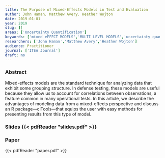 ```yaml
---
title: The Purpose of Mixed-Effects Models in Test and Evaluation
author: John Haman, Matthew Avery, Heather Wojton
date: 2019-01-01
year: 2019
slug: []
areas: ['Uncertainty Quantification']
keywords: ['mixed eFFECT MODELS','MULTI LEVEL MODELS','uncertainty quantification','R,']
researchers: ['John Haman','Matthew Avery','Heather Wojton']
audience: Practitioner
journal: ['ITEA Journal']
draft: no
---
```




### Abstract

Mixed-effects models are the standard technique for analyzing data that exhibit some grouping structure. In defense testing, these models are useful because they allow us to account for correlations between observations, a feature common in many operational tests. In this article, we describe the advantages of modeling data from a mixed-effects perspective and discuss an R package—ciTools—that equips the user with easy methods for presenting results from this type of model.

### Slides {{< pdfReader "slides.pdf" >}}

### Paper 
 {{< pdfReader "paper.pdf" >}}


